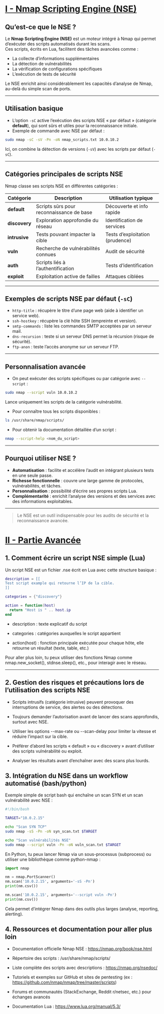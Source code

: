 # <u>I - Nmap Scripting Engine (NSE)</u>

## Qu’est-ce que le NSE ?

Le **Nmap Scripting Engine (NSE)** est un moteur intégré à Nmap qui permet d’exécuter des scripts automatisés durant les scans.  
Ces scripts, écrits en Lua, facilitent des tâches avancées comme :  
- La collecte d’informations supplémentaires  
- La détection de vulnérabilités  
- La vérification de configurations spécifiques  
- L’exécution de tests de sécurité  

Le NSE enrichit ainsi considérablement les capacités d’analyse de Nmap, au-delà du simple scan de ports.

---

## Utilisation basique

- L’option `-sC` active l’exécution des scripts NSE « par défaut » (catégorie **default**), qui sont sûrs et utiles pour la reconnaissance initiale.  
- Exemple de commande avec NSE par défaut :  

```bash
sudo nmap -sC -sV -Pn -oN nmap_scripts.txt 10.0.10.2
```

Ici, on combine la détection de versions (`-sV`) avec les scripts par défaut (`-sC`).

---

## Catégories principales de scripts NSE

Nmap classe ses scripts NSE en différentes catégories :  

| Catégorie     | Description                              | Utilisation typique             |
| ------------- | ---------------------------------------- | ------------------------------- |
| **default**   | Scripts sûrs pour reconnaissance de base | Découverte et info rapide       |
| **discovery** | Exploration approfondie du réseau        | Identification de services      |
| **intrusive** | Tests pouvant impacter la cible          | Tests d’exploitation (prudence) |
| **vuln**      | Recherche de vulnérabilités connues      | Audit de sécurité               |
| **auth**      | Scripts liés à l’authentification        | Tests d’identification          |
| **exploit**   | Exploitation active de failles           | Attaques ciblées                |

---

## Exemples de scripts NSE par défaut (`-sC`)

- `http-title` : récupère le titre d’une page web (aide à identifier un service web).  
- `ssh-hostkey` : récupère la clé hôte SSH (empreinte et version).  
- `smtp-commands` : liste les commandes SMTP acceptées par un serveur mail.  
- `dns-recursion` : teste si un serveur DNS permet la récursion (risque de sécurité).  
- `ftp-anon` : teste l’accès anonyme sur un serveur FTP.

---

## Personnalisation avancée

- On peut exécuter des scripts spécifiques ou par catégorie avec `--script` :  

```bash
sudo nmap --script vuln 10.0.10.2
```

Lance uniquement les scripts de la catégorie vulnérabilité.

- Pour connaître tous les scripts disponibles :  

```bash
ls /usr/share/nmap/scripts/
```


- Pour obtenir la documentation détaillée d’un script :  

```bash
nmap --script-help <nom_du_script>
```


---

## Pourquoi utiliser NSE ?

- **Automatisation** : facilite et accélère l’audit en intégrant plusieurs tests en une seule passe.  
- **Richesse fonctionnelle** : couvre une large gamme de protocoles, vulnérabilités, et tâches.  
- **Personnalisation** : possibilité d’écrire ses propres scripts Lua.  
- **Complémentarité** : enrichit l’analyse des versions et des services avec des informations exploitables.

---

> Le NSE est un outil indispensable pour les audits de sécurité et la reconnaissance avancée.
> 
# <u>II - Partie Avancée</u>

## 1. Comment écrire un script NSE simple (Lua)

Un script NSE est un fichier .nse écrit en Lua avec cette structure basique :

```lua
description = [[
Test script example qui retourne l’IP de la cible.
]]

categories = {"discovery"}

action = function(host)
  return "Host is " .. host.ip
end
```

- description : texte explicatif du script

- categories : catégories auxquelles le script appartient

- action(host) : fonction principale exécutée pour chaque hôte, elle retourne un résultat (texte, table, etc.)

Pour aller plus loin, tu peux utiliser des fonctions Nmap comme nmap.new_socket(), stdnse.sleep(), etc., pour interagir avec le réseau.

---

## 2. Gestion des risques et précautions lors de l’utilisation des scripts NSE

- Scripts intrusifs (catégorie intrusive) peuvent provoquer des interruptions de service, des alertes ou des détections.

- Toujours demander l’autorisation avant de lancer des scans approfondis, surtout avec NSE.

- Utiliser les options --max-rate ou --scan-delay pour limiter la vitesse et réduire l’impact sur la cible.

- Préférer d’abord les scripts « default » ou « discovery » avant d’utiliser des scripts vulnérabilité ou exploit.

- Analyser les résultats avant d’enchaîner avec des scans plus lourds.

## 3. Intégration du NSE dans un workflow automatisé (bash/python)

Exemple simple de script bash qui enchaîne un scan SYN et un scan vulnérabilité avec NSE :

```bash
#!/bin/bash

TARGET="10.0.2.15"

echo "Scan SYN TCP"
sudo nmap -sS -Pn -oN syn_scan.txt $TARGET

echo "Scan vulnérabilités NSE"
sudo nmap --script vuln -Pn -oN vuln_scan.txt $TARGET
```

En Python, tu peux lancer Nmap via un sous-processus (subprocess) ou utiliser une bibliothèque comme python-nmap :

```python
import nmap

nm = nmap.PortScanner()
nm.scan('10.0.2.15', arguments='-sS -Pn')
print(nm.csv())

nm.scan('10.0.2.15', arguments='--script vuln -Pn')
print(nm.csv())
```

Cela permet d’intégrer Nmap dans des outils plus larges (analyse, reporting, alerting).
## 4. Ressources et documentation pour aller plus loin

- Documentation officielle Nmap NSE : https://nmap.org/book/nse.html

- Répertoire des scripts : /usr/share/nmap/scripts/

- Liste complète des scripts avec descriptions : https://nmap.org/nsedoc/

- Tutoriels et exemples sur GitHub et sites de pentesting (ex : https://github.com/nmap/nmap/tree/master/scripts)

- Forums et communautés (StackExchange, Reddit r/netsec, etc.) pour échanges avancés

- Documentation Lua : https://www.lua.org/manual/5.3/
